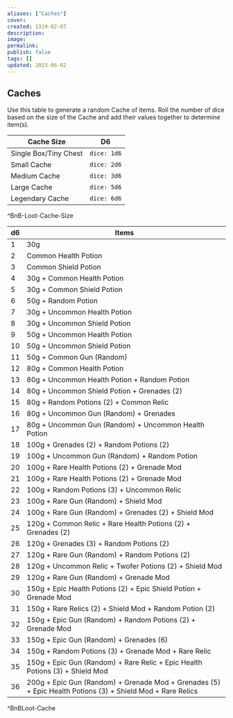 ```yaml
---
aliases: ["Caches"]
cover: 
created: 1319-02-07
description: 
image: 
permalink: 
publish: false
tags: []
updated: 2023-06-02
---
```


## Caches

Use this table to generate a random Cache of items. Roll the number of dice based on the size of the Cache and add their values together to determine item(s).

| Cache Size            | D6 |
| --------------------- | ---- |
| Single Box/Tiny Chest | `dice: 1d6`  |
| Small Cache           | `dice: 2d6`  |
| Medium Cache          | `dice: 3d6`  |
| Large Cache           | `dice: 5d6`  |
| Legendary Cache       | `dice: 6d6`     |
^BnB-Loot-Cache-Size

| d6  | Items                                                                        |
| --- | ---------------------------------------------------------------------------- |
| 1   | 30g                                                                          |
| 2   | Common Health Potion                                                         |
| 3   | Common Shield Potion                                                         |
| 4   | 30g + Common Health Potion                                                   |
| 5   | 30g + Common Shield Potion                                                   |
| 6   | 50g + Random Potion                                                          |
| 7   | 30g + Uncommon Health Potion                                                 |
| 8   | 30g + Uncommon Shield Potion                                                 |
| 9   | 50g + Uncommon Health Potion                                                 |
| 10  | 50g + Uncommon Shield Potion                                                 |
| 11  | 50g + Common Gun (Random)                                                    |
| 12  | 80g + Common Health Potion                                                   |
| 13  | 80g + Uncommon Health Potion + Random Potion                                 |
| 14  | 80g + Uncommon Shield Potion + Grenades (2)                                  |
| 15  | 80g + Random Potions (2) + Common Relic                                      |
| 16  | 80g + Uncommon Gun (Random) + Grenades                                       |
| 17  | 80g + Uncommon Gun (Random) + Uncommon Health Potion                         |
| 18  | 100g + Grenades (2) + Random Potions (2)                                     |
| 19  | 100g + Uncommon Gun (Random) + Random Potion                                 |
| 20  | 100g + Rare Health Potions (2) + Grenade Mod                                 |
| 21  | 100g + Rare Health Potions (2) + Grenade Mod                                 |
| 22  | 100g + Random Potions (3) + Uncommon Relic                                   |
| 23  | 100g + Rare Gun (Random) + Shield Mod                                        |
| 24  | 100g + Rare Gun (Random) + Grenades (2) + Shield Mod                         |
| 25  | 120g + Common Relic + Rare Health Potions (2) + Grenades (2)                 |
| 26  | 120g + Grenades (3) + Random Potions (2)                                     |
| 27  | 120g + Rare Gun (Random) + Random Potions (2)                                |
| 28  | 120g + Uncommon Relic + Twofer Potions (2) + Shield Mod                      |
| 29  | 120g + Rare Gun (Random) + Grenade Mod                                       |
| 30  | 150g + Epic Health Potions (2) + Epic Shield Potion + Grenade Mod            |
| 31  | 150g + Rare Relics (2) + Shield Mod + Random Potion (2)                      |
| 32  | 150g + Epic Gun (Random) + Random Potions (2) + Grenade Mod                  |
| 33  | 150g + Epic Gun (Random) + Grenades (6)                                      |
| 34  | 150g + Random Potions (3) + Grenade Mod + Rare Relic                         |
| 35  | 150g + Epic Gun (Random) + Rare Relic + Epic Health Potions (3) + Shield Mod |
| 36  | 200g + Epic Gun (Random) + Grenade Mod + Grenades (5) + Epic Health Potions (3) + Shield Mod + Rare Relics                                                                            |
^BnBLoot-Cache